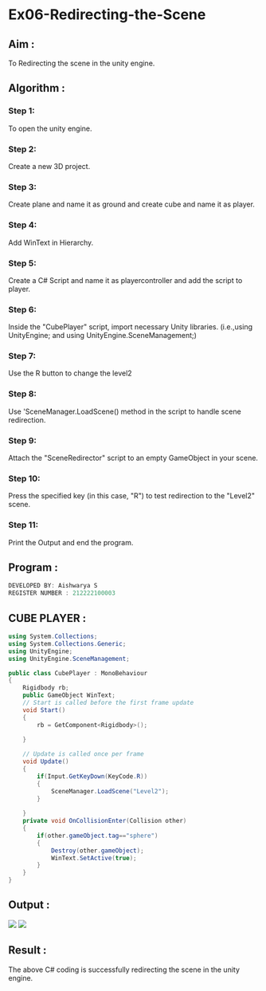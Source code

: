 # Ex06-Redirecting-the-Scene
## Aim :
To Redirecting the scene in the unity engine.

## Algorithm :
### Step 1:
 To open the unity engine.

### Step 2: 
Create a new 3D project.

### Step 3:
 Create plane and name it as ground and create cube and name it as player.

### Step 4:
 Add WinText in Hierarchy.

### Step 5:
 Create a C# Script and name it as playercontroller and add the script to player.

### Step 6:
Inside the "CubePlayer" script, import necessary Unity libraries. (i.e.,using UnityEngine; and using UnityEngine.SceneManagement;) 

### Step 7:
Use the R button to change the level2

### Step 8:
Use 'SceneManager.LoadScene() method in the script to handle scene redirection.

### Step 9:
Attach the "SceneRedirector" script to an empty GameObject in your scene.

### Step 10:
Press the specified key (in this case, "R") to test redirection to the "Level2" scene.

### Step 11:
Print the Output and end the program.


## Program :

```C#
DEVELOPED BY: Aishwarya S
REGISTER NUMBER : 212222100003
```

## CUBE PLAYER :

```C#
using System.Collections;
using System.Collections.Generic;
using UnityEngine;
using UnityEngine.SceneManagement;

public class CubePlayer : MonoBehaviour
{
    Rigidbody rb;
    public GameObject WinText;
    // Start is called before the first frame update
    void Start()
    {
        rb = GetComponent<Rigidbody>();
        
    }

    // Update is called once per frame
    void Update()
    {
        if(Input.GetKeyDown(KeyCode.R))
        {
            SceneManager.LoadScene("Level2");
        }
        
    }
    private void OnCollisionEnter(Collision other)
    {
        if(other.gameObject.tag=="sphere")
        {
            Destroy(other.gameObject);
            WinText.SetActive(true);
        }
    }
}

```
## Output :
![](./view.png)
![](./game.png)


## Result :
The above C# coding is successfully redirecting the scene in the unity engine.
